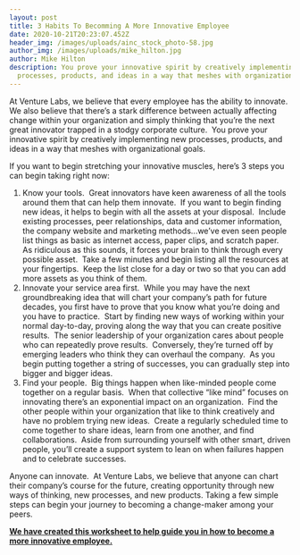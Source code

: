 ```yaml
---
layout: post
title: 3 Habits To Becomming A More Innovative Employee
date: 2020-10-21T20:23:07.452Z
header_img: /images/uploads/ainc_stock_photo-58.jpg
author_img: /images/uploads/mike_hilton.jpg
author: Mike Hilton
description: You prove your innovative spirit by creatively implementing new
  processes, products, and ideas in a way that meshes with organizational goals.
---
```

At Venture Labs, we believe that every employee has the ability to innovate.  We also believe that there’s a stark difference between actually affecting change within your organization and simply thinking that you’re the next great innovator trapped in a stodgy corporate culture.  You prove your innovative spirit by creatively implementing new processes, products, and ideas in a way that meshes with organizational goals.

If you want to begin stretching your innovative muscles, here’s 3 steps you can begin taking right now:

1. Know your tools.  Great innovators have keen awareness of all the tools around them that can help them innovate.  If you want to begin finding new ideas, it helps to begin with all the assets at your disposal.  Include existing processes, peer relationships, data and customer information, the company website and marketing methods...we’ve even seen people list things as basic as internet access, paper clips, and scratch paper.  As ridiculous as this sounds, it forces your brain to think through every possible asset.  Take a few minutes and begin listing all the resources at your fingertips.  Keep the list close for a day or two so that you can add more assets as you think of them.
2. Innovate your service area first.  While you may have the next groundbreaking idea that will chart your company’s path for future decades, you first have to prove that you know what you’re doing and you have to practice.  Start by finding new ways of working within your normal day-to-day, proving along the way that you can create positive results.  The senior leadership of your organization cares about people who can repeatedly prove results.  Conversely, they’re turned off by emerging leaders who think they can overhaul the company.  As you begin putting together a string of successes, you can gradually step into bigger and bigger ideas.  
3. Find your people.  Big things happen when like-minded people come together on a regular basis.  When that collective “like mind” focuses on innovating there’s an exponential impact on an organization.  Find the other people within your organization that like to think creatively and have no problem trying new ideas.  Create a regularly scheduled time to come together to share ideas, learn from one another, and find collaborations.  Aside from surrounding yourself with other smart, driven people, you’ll create a support system to lean on when failures happen and to celebrate successes.

Anyone can innovate.  At Venture Labs, we believe that anyone can chart their company’s course for the future, creating opportunity through new ways of thinking, new processes, and new products. Taking a few simple steps can begin your journey to becoming a change-maker among your peers.

**[We have created this worksheet to help guide you in how to become a more innovative employee.](https://drive.google.com/file/d/1RPHLx5_8K9RLRG4abrqdr2rW130wRFWZ/view?usp=drivesdk)**

<!--EndFragment-->
